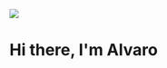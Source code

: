 <p>
  <img src="https://capsule-render.vercel.app/api?type=slice&text=Welcome!"/>
</p>

<h1>Hi there, I'm Alvaro</h1>
